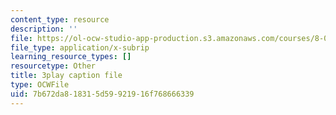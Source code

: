```yaml
---
content_type: resource
description: ''
file: https://ol-ocw-studio-app-production.s3.amazonaws.com/courses/8-01sc-classical-mechanics-fall-2016/7b672da818315d59921916f768666339_cMu0hsvgkGk.vtt
file_type: application/x-subrip
learning_resource_types: []
resourcetype: Other
title: 3play caption file
type: OCWFile
uid: 7b672da8-1831-5d59-9219-16f768666339
---
```

